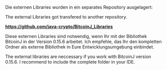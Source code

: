 Die externen Libraries wurden in ein separates Repository ausgelagert:

The external Libraries got transfered to another repository.

<b>https://github.com/java-crypto/BitcoinJ_Libraries</b>


Diese externen Libraries sind notwendig, wenn Ihr mit der Bibliothek BitcoinJ in der Version 0.15.6 arbeitet. 
Ich empfehle, das Ihr den kompletten Ordner als externe Bibliothek in Eure Entwicklungsumgebung einbindet.


The external libraries are neccessary if you work with BitcoinJ version 0.15.6. 
I recommend to include the complete folder in your IDE.
